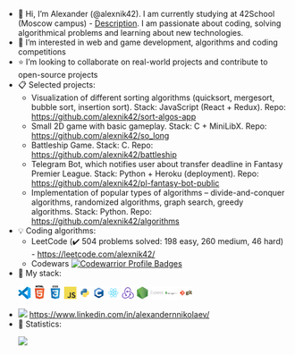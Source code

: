 - 👋 Hi, I’m Alexander (@alexnik42). I am currently studying at 42School (Moscow campus) - [Description](https://42.fr/en/homepage/). I am passionate about coding, solving algorithmical problems and learning about new technologies.
- 👀 I’m interested in web and game development, algorithms and coding competitions
- ⭐ I’m looking to collaborate on real-world projects and contribute to open-source projects
- 📋 Selected projects:
     - Visualization of different sorting algorithms (quicksort, mergesort, bubble sort, insertion sort). Stack: JavaScript (React + Redux). Repo: https://github.com/alexnik42/sort-algos-app
     - Small 2D game with basic gameplay. Stack: C + MiniLibX. Repo: https://github.com/alexnik42/so_long
     - Battleship Game. Stack: C. Repo: https://github.com/alexnik42/battleship
     - Telegram Bot, which notifies user about transfer deadline in Fantasy Premier League. Stack: Python + Heroku (deployment). Repo: https://github.com/alexnik42/pl-fantasy-bot-public
     - Implementation of popular types of algorithms – divide-and-conquer algorithms, randomized algorithms, graph search, greedy algorithms. Stack: Python. Repo: https://github.com/alexnik42/algorithms
- 💡 Coding algorithms:
     - LeetCode (✔️ 504 problems solved: 198 easy, 260 medium, 46 hard) - https://leetcode.com/alexnik42/
     - Codewars [![Codewarrior Profile Badges](https://www.codewars.com/users/alexnik42/badges/micro)](https://www.codewars.com/users/alexnik42)
- 🔨 My stack:
      <p>
      <img src="https://raw.githubusercontent.com/github/explore/80688e429a7d4ef2fca1e82350fe8e3517d3494d/topics/visual-studio-code/visual-studio-code.png" alt="VS Code" height="22">
      <img src="https://raw.githubusercontent.com/github/explore/80688e429a7d4ef2fca1e82350fe8e3517d3494d/topics/html/html.png" alt="HTML" height="24">
      <img src="https://raw.githubusercontent.com/github/explore/80688e429a7d4ef2fca1e82350fe8e3517d3494d/topics/css/css.png" alt="CSS" height="24" >
      <img src="https://raw.githubusercontent.com/github/explore/80688e429a7d4ef2fca1e82350fe8e3517d3494d/topics/javascript/javascript.png" alt="Javascript" height="22">
      <img src="https://raw.githubusercontent.com/github/explore/80688e429a7d4ef2fca1e82350fe8e3517d3494d/topics/python/python.png" alt="Python" height="22">
     <img src="https://raw.githubusercontent.com/github/explore/80688e429a7d4ef2fca1e82350fe8e3517d3494d/topics/c/c.png" alt="C" height="22">
      <img src="https://raw.githubusercontent.com/github/explore/80688e429a7d4ef2fca1e82350fe8e3517d3494d/topics/react/react.png" alt="React" height="22">
      <img src="https://raw.githubusercontent.com/github/explore/80688e429a7d4ef2fca1e82350fe8e3517d3494d/topics/redux/redux.png" alt="Redux" height="22">
      <img src="https://raw.githubusercontent.com/github/explore/80688e429a7d4ef2fca1e82350fe8e3517d3494d/topics/nodejs/nodejs.png" alt="NodeJS" height="22">
      <img src="https://raw.githubusercontent.com/github/explore/80688e429a7d4ef2fca1e82350fe8e3517d3494d/topics/express/express.png" alt="Express" height="22">
      <img src="https://raw.githubusercontent.com/github/explore/80688e429a7d4ef2fca1e82350fe8e3517d3494d/topics/mongodb/mongodb.png" alt="Mongo" height="22">
      <img src="https://raw.githubusercontent.com/github/explore/80688e429a7d4ef2fca1e82350fe8e3517d3494d/topics/git/git.png" alt="git" height="22">
      </p>
- <img src="https://img.icons8.com/color/48/000000/linkedin-circled--v1.png" height="22"/> https://www.linkedin.com/in/alexandernnikolaev/
- 📌 Statistics:
     <p>
      <a href="https://github-readme-stats.vercel.app/api/top-langs/?username=Comediant24&layout=compact">
          <img align="left" height="130" src="https://github-readme-stats.vercel.app/api/top-langs/?username=alexnik42&layout=compact" />
     </a>
     </p>

<!---
alexnik42/alexnik42 is a ✨ special ✨ repository because its `README.md` (this file) appears on your GitHub profile.
You can click the Preview link to take a look at your changes.
--->
